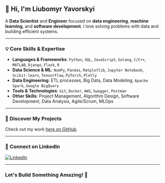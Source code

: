 ## 👋 Hi, I'm **Liubomyr Yavorskyi**

A **Data Scientist** and **Engineer** focused on **data engineering**, **machine learning**, and **software development**. I love solving problems with data and building efficient systems.

---

### 💡 **Core Skills & Expertise**  
- **Languages & Frameworks**: `Python`, `SQL`, `JavaScript`, `Golang`, `C/C++`, `MATLAB`, `Django`, `Flask`, `R`
- **Data Science & ML**: `NumPy`, `Pandas`, `Matplotlib`, `Jupyter Notebook`, `Scikit-learn`, `TensorFlow`, `PyTorch`, `Plotly`
- **Data Engineering**: ETL processes, Big Data, Data Modeling, `Apache Spark`, `Google BigQuery`
- **Tools & Technologies**: `Git`, `Docker`, `AWS`, `Swagger`, `Postman`
- **Other Skills**: Project Management, Algorithm Design, Software Development, Data Analysis, Agile/Scrum, MLOps

---

### 🚀 **Discover My Projects**  
Check out my work [here on GitHub](#).

---

### 🔗 **Connect on LinkedIn**  
[![LinkedIn](https://img.shields.io/badge/LinkedIn-blue?logo=linkedin)](https://www.linkedin.com/in/liubomyr-yavorskyi-79a9192a5/)

---

### Let's Build Something Amazing! 🌟
